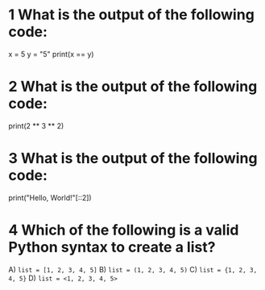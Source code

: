 # 1 What is the output of the following code:

x = 5
y = "5"
print(x == y)

# 2 What is the output of the following code:

print(2 ** 3 ** 2)


# 3 What is the output of the following code:

print("Hello, World!"[::2])


# 4 Which of the following is a valid Python syntax to create a list?

A) `list = [1, 2, 3, 4, 5]`
B) `list = (1, 2, 3, 4, 5)`
C) `list = {1, 2, 3, 4, 5}`
D) `list = <1, 2, 3, 4, 5>`





 
